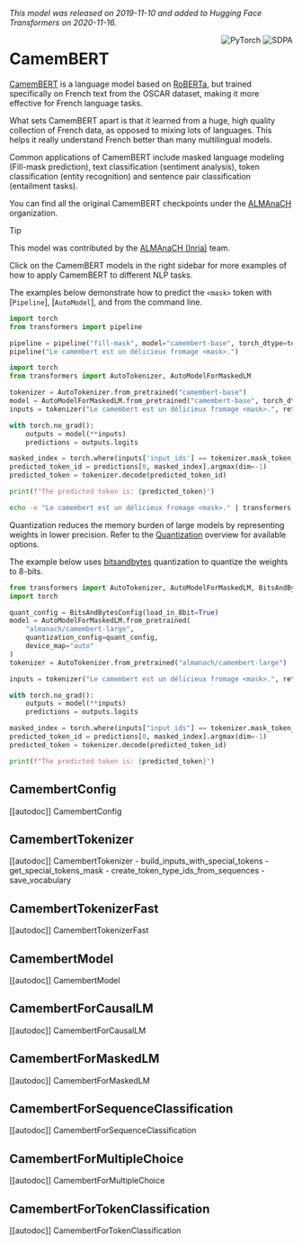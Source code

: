 <!--Copyright 2020 The HuggingFace Team. All rights reserved.

Licensed under the Apache License, Version 2.0 (the "License"); you may not use this file except in compliance with
the License. You may obtain a copy of the License at

http://www.apache.org/licenses/LICENSE-2.0

Unless required by applicable law or agreed to in writing, software distributed under the License is distributed on
an "AS IS" BASIS, WITHOUT WARRANTIES OR CONDITIONS OF ANY KIND, either express or implied. See the License for the
specific language governing permissions and limitations under the License.

⚠️ Note that this file is in Markdown but contain specific syntax for our doc-builder (similar to MDX) that may not be
rendered properly in your Markdown viewer.

-->
*This model was released on 2019-11-10 and added to Hugging Face Transformers on 2020-11-16.*

<div style="float: right;">
	<div class="flex flex-wrap space-x-1">
		<img alt="PyTorch" src="https://img.shields.io/badge/PyTorch-DE3412?style=flat&logo=pytorch&logoColor=white">
        <img alt="SDPA" src="https://img.shields.io/badge/SDPA-DE3412?style=flat&logo=pytorch&logoColor=white">
	</div>
</div>

# CamemBERT

[CamemBERT](https://huggingface.co/papers/1911.03894) is a language model based on [RoBERTa](./roberta), but trained specifically on French text from the OSCAR dataset, making it more effective for French language tasks.

What sets CamemBERT apart is that it learned from a huge, high quality collection of French data, as opposed to mixing lots of languages. This helps it really understand French better than many multilingual models.

Common applications of CamemBERT include masked language modeling (Fill-mask prediction), text classification (sentiment analysis), token classification (entity recognition) and sentence pair classification (entailment tasks).

You can find all the original CamemBERT checkpoints under the [ALMAnaCH](https://huggingface.co/almanach/models?search=camembert) organization.

> [!TIP]
> This model was contributed by the [ALMAnaCH (Inria)](https://huggingface.co/almanach) team.
>
> Click on the CamemBERT models in the right sidebar for more examples of how to apply CamemBERT to different NLP tasks.

The examples below demonstrate how to predict the `<mask>` token with [`Pipeline`], [`AutoModel`], and from the command line.

<hfoptions id="usage">

<hfoption id="Pipeline">

```python
import torch
from transformers import pipeline

pipeline = pipeline("fill-mask", model="camembert-base", torch_dtype=torch.float16, device=0)
pipeline("Le camembert est un délicieux fromage <mask>.")
```
</hfoption>

<hfoption id="AutoModel">

```python
import torch
from transformers import AutoTokenizer, AutoModelForMaskedLM

tokenizer = AutoTokenizer.from_pretrained("camembert-base")
model = AutoModelForMaskedLM.from_pretrained("camembert-base", torch_dtype="auto", device_map="auto", attn_implementation="sdpa")
inputs = tokenizer("Le camembert est un délicieux fromage <mask>.", return_tensors="pt").to(model.device)

with torch.no_grad():
    outputs = model(**inputs)
    predictions = outputs.logits

masked_index = torch.where(inputs['input_ids'] == tokenizer.mask_token_id)[1]
predicted_token_id = predictions[0, masked_index].argmax(dim=-1)
predicted_token = tokenizer.decode(predicted_token_id)

print(f"The predicted token is: {predicted_token}")
```
</hfoption>

<hfoption id="transformers CLI">

```bash
echo -e "Le camembert est un délicieux fromage <mask>." | transformers run --task fill-mask --model camembert-base --device 0
```

</hfoption>

</hfoptions>


Quantization reduces the memory burden of large models by representing weights in lower precision. Refer to the [Quantization](../quantization/overview) overview for available options.

The example below uses [bitsandbytes](../quantization/bitsandbytes) quantization to quantize the weights to 8-bits.

```python
from transformers import AutoTokenizer, AutoModelForMaskedLM, BitsAndBytesConfig
import torch

quant_config = BitsAndBytesConfig(load_in_8bit=True)
model = AutoModelForMaskedLM.from_pretrained(
    "almanach/camembert-large",
    quantization_config=quant_config,
    device_map="auto"
)
tokenizer = AutoTokenizer.from_pretrained("almanach/camembert-large")

inputs = tokenizer("Le camembert est un délicieux fromage <mask>.", return_tensors="pt").to(model.device)

with torch.no_grad():
    outputs = model(**inputs)
    predictions = outputs.logits

masked_index = torch.where(inputs["input_ids"] == tokenizer.mask_token_id)[1]
predicted_token_id = predictions[0, masked_index].argmax(dim=-1)
predicted_token = tokenizer.decode(predicted_token_id)

print(f"The predicted token is: {predicted_token}")
```

## CamembertConfig

[[autodoc]] CamembertConfig

## CamembertTokenizer

[[autodoc]] CamembertTokenizer
    - build_inputs_with_special_tokens
    - get_special_tokens_mask
    - create_token_type_ids_from_sequences
    - save_vocabulary

## CamembertTokenizerFast

[[autodoc]] CamembertTokenizerFast

## CamembertModel

[[autodoc]] CamembertModel

## CamembertForCausalLM

[[autodoc]] CamembertForCausalLM

## CamembertForMaskedLM

[[autodoc]] CamembertForMaskedLM

## CamembertForSequenceClassification

[[autodoc]] CamembertForSequenceClassification

## CamembertForMultipleChoice

[[autodoc]] CamembertForMultipleChoice

## CamembertForTokenClassification

[[autodoc]] CamembertForTokenClassification
